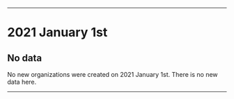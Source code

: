 
***

# 2021 January 1st

## No data

No new organizations were created on 2021 January 1st. There is no new data here.

***
